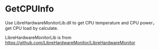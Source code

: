 # GetCPUInfo
Use LibreHardwareMonitorLib.dll to get CPU temperature and CPU power，get CPU load by calculate.

LibreHardwareMonitorLib is from https://github.com/LibreHardwareMonitor/LibreHardwareMonitor




